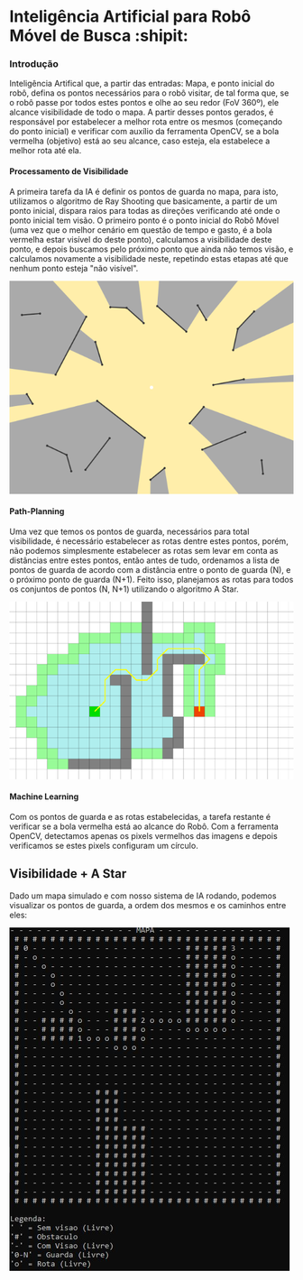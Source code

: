 # Inteligência Artificial para Robô Móvel de Busca :shipit:

### Introdução
Inteligência Artifical que, a partir das entradas: Mapa, e ponto inicial do robô, defina os pontos necessários para o robô visitar, de tal forma que, se o robô passe por todos estes pontos e olhe ao seu redor (FoV 360º), ele alcance visibilidade de todo o mapa. A partir desses pontos gerados, é responsável por estabelecer a melhor rota entre os mesmos (começando do ponto inicial) e verificar com auxílio da ferramenta OpenCV, se a bola vermelha (objetivo) está ao seu alcance, caso esteja, ela estabelece a melhor rota até ela.

#### Processamento de Visibilidade
A primeira tarefa da IA é definir os pontos de guarda no mapa, para isto, utilizamos o algoritmo de Ray Shooting que basicamente, a partir de um ponto inicial, dispara raios para todas as direções verificando até onde o ponto inicial tem visão. O primeiro ponto é o ponto inicial do Robô Móvel (uma vez que o melhor cenário em questão de tempo e gasto, é a bola vermelha estar visível do deste ponto), calculamos a visibilidade deste ponto, e depois buscamos pelo próximo ponto que ainda não temos visão, e calculamos novamente a visibilidade neste, repetindo estas etapas até que nenhum ponto esteja "não visível". 

![](/img/visibilidade.png)

#### Path-Planning
Uma vez que temos os pontos de guarda, necessários para total visibilidade, é necessário estabelecer as rotas dentre estes pontos, porém, não podemos simplesmente estabelecer as rotas sem levar em conta as distâncias entre estes pontos, então antes de tudo, ordenamos a lista de pontos de guarda de acordo com a distância entre o ponto de guarda (N), e o próximo ponto de guarda (N+1). Feito isso, planejamos as rotas para todos os conjuntos de pontos (N, N+1) utilizando o algoritmo A Star.

![](/img/astar.gif)

#### Machine Learning
Com os pontos de guarda e as rotas estabelecidas, a tarefa restante é verificar se a bola vermelha está ao alcance do Robô. Com a ferramenta OpenCV, detectamos apenas os pixels vermelhos das imagens e depois verificamos se estes pixels configuram um círculo.

## Visibilidade + A Star
Dado um mapa simulado e com nosso sistema de IA rodando, podemos visualizar os pontos de guarda, a ordem dos mesmos e os caminhos entre eles:

![](/img/output.JPG)
